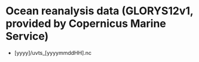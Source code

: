 # Ocean reanalysis data (GLORYS12v1, provided by Copernicus Marine Service)
- [yyyy]/uvts_[yyyymmddHH].nc
